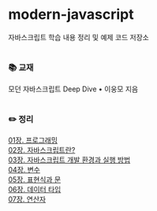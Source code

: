 # modern-javascript
자바스크립트 학습 내용 정리 및 예제 코드 저장소
#
### 📚 교재
모던 자바스크립트 Deep Dive • 이웅모 지음
#
### ✏️ 정리
[01장. 프로그래밍](https://ssena.notion.site/01-57a827c9adfe4f2d8b49ab4115bf9410)<br />
[02장. 자바스크립트란?](https://ssena.notion.site/02-27a88d3f74f44f1ca149b4db7fa62ab7)<br />
[03장. 자바스크립트 개발 환경과 실행 방법](https://ssena.notion.site/03-9637a5ba25314087a9e08deec3be7798)<br />
[04장. 변수](https://ssena.notion.site/04-ac063fd83e804582818fd44b7b75d72e)<br />
[05장. 표현식과 문](https://ssena.notion.site/05-c3f4edd4354a4002a597d8444711615e)<br />
[06장. 데이터 타입](https://ssena.notion.site/06-d63c99a2203c47619bbd6bf095aa930a)<br />
[07장. 연산자](https://ssena.notion.site/07-b8c493fff648454bb17d4082fa16171d)<br />
